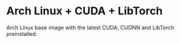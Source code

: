 # Arch Linux + CUDA + LibTorch

 Arch Linux base image with the latest CUDA, CUDNN and LibTorch preinstalled. 
